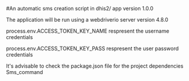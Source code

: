 #An automatic sms creation script in dhis2/ app version 1.0.0

The application will be run using a webdriverio server version 4.8.0

process.env.ACCESS_TOKEN_KEY_NAME respresent the username credentials

process.env.ACCESS_TOKEN_KEY_PASS respresent the user password credentials

It's advisable to check the package.json file for the project dependencies Sms_command
